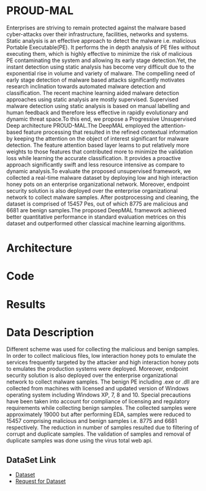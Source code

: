 # PROUD-MAL
Enterprises are striving to remain protected against the malware based cyber-attacks over their infrastructure, facilities, networks and systems. Static analysis is an effective approach to detect the malware i.e. malicious Portable Executable(PE). It performs the in depth analysis of PE files without executing them, which is highly effective to minimize the risk of malicious PE contaminating the system and allowing its early stage detection.Yet, the instant detection using static analysis has become very difficult due to the exponential rise in volume and variety of malware. The compelling need of early stage detection of malware based attacks significantly motivates research inclination towards automated malware detection and classification. The recent machine learning aided malware detection approaches using static analysis are mostly supervised. Supervised malware detection using static analysis is based on manual labelling and human feedback and therefore less effective in rapidly evolutionary and dynamic threat space.To this end, we propose a Progressive Unsupervised Deep architecture PROUD-MAL.The DeepMAL employed the attention-based feature processing that resulted in the refined contextual information by keeping the attention on the object of interest significant for malware detection. The feature attention based layer learns to put relatively more weights to those features that contributed more to minimize the validation loss while learning the accurate classification. It provides a proactive approach significantly swift and less resource intensive as compare to dynamic analysis.To evaluate the proposed unsupervised framework, we collected a real-time malware dataset by deploying low and high interaction honey pots on an enterprise organizational network. Moreover, endpoint security solution is also deployed over the enterprise organizational network to collect malware samples. After postprocessing and cleaning, the dataset is comprised of 15457 Pes, out of which 8775 are malicious and 6681 are benign samples.The proposed DeepMAL framework achieved better quantitative performance in standard evaluation metrices on this dataset and outperformed other classical machine learning algorithms.
# Architecture
# Code
# Results
# Data Description
Different scheme was used for collecting the malicious and benign samples. In order to collect malicious files, low interaction honey pots to emulate the services frequently targeted by the attacker and high interaction honey pots to emulates the production systems were deployed. Moreover, endpoint security solution is also deployed over the enterprise organizational network to collect malware samples. The benign PE including .exe or .dll are collected from machines with licensed and updated version of Windows operating system including Windows XP, 7, 8 and 10. Special precautions have been taken into account for compliance of licensing and regulatory requirements while collecting benign samples. The collected samples were approximately 19000 but after performing EDA, samples were reduced to 15457 comprising malicious and benign samples i.e. 8775 and 6681 respectively. The reduction in number of samples resulted due to filtering of corrupt and duplicate samples. The validation of samples and removal of duplicate samples was done using the virus total web api.

## DataSet Link
* [Dataset](https://vision.seecs.edu.pk)
* [Request for Dataset](https://docs.google.com/forms/d/e/1FAIpQLSfynrGmjI7kDSoot6GsGDSbktLDPNtMWK5PjZ9WV5f5UO2B9A/viewform?usp=sf_link)


